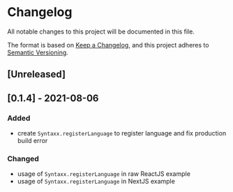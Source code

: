 # Changelog
All notable changes to this project will be documented in this file.

The format is based on [Keep a Changelog](https://keepachangelog.com/en/1.0.0/),
and this project adheres to [Semantic Versioning](https://semver.org/spec/v2.0.0.html).

## [Unreleased]

## [0.1.4] - 2021-08-06
### Added
- create `Syntaxx.registerLanguage` to register language and fix production build error

### Changed
- usage of `Syntaxx.registerLanguage` in raw ReactJS example
- usage of `Syntaxx.registerLanguage` in NextJS example
